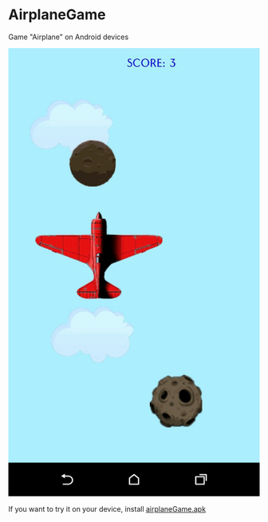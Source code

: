 # AirplaneGame
Game "Airplane" on Android devices

![Main game view](https://github.com/TanyaOstrovskaya/AirplaneGame/blob/master/app/src/main/res/drawable/mainPanel.jpg)

If you want to try it on your device, install [airplaneGame.apk](https://github.com/TanyaOstrovskaya/AirplaneGame/tree/master/app/apk) 

